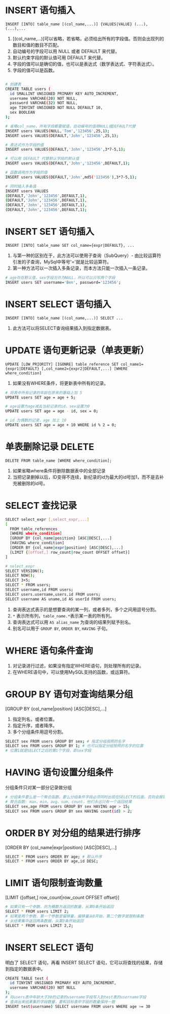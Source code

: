 # INSERT 语句插入
`INSERT [INTO] table_name [(col_name,...)] {VALUES|VALUE} (...), (...),...`
1. [(col_name,...)]可以省略，若省略，必须给出所有的字段值。否则会出现列的数目和值的数目不匹配。
2. 自动编号的字段可以用 NULL 或者 DEFAULT 来代替。
3. 默认约束字段的默认值可用 DEFAULT 来代替。
4. 字段的值可以是确切的值，也可以是表达式（数学表达式、字符表达式）。
5. 字段的值可以是函数。

``` bash

# 创建表
CREATE TABLE users (
  id SMALLINT UNSIGNED PRIMARY KEY AUTO_INCREMENT,
  username VARCHAE(20) NOT NULL,
  password VARCHAE(32) NOT NULL,
  age TINYINT UNSIGNED NOT NULL DEFAULT 10,
  sex BOOLEAN
);

# 省略col_name，所有字段都要赋值，自动编号的值用NULL或DEFAULT代替
INSERT users VALUES(NULL,'Tom','123456',25,1);
INSERT users VALUES(DEFAULT,'John','123456',25,1);

# 表达式作为字段的值
INSERT users VALUES(DEFAULT,'John','123456',3*7-5,1);

# 可以用 DEFAULT 代替默认字段的默认值
INSERT users VALUES(DEFAULT,'John','123456',DEFAULT,1);

# 函数调用作为字段的值
INSERT users VALUES(DEFAULT,'John',md5('123456'),3*7-5,1);

# 同时插入多条值
INSERT users VALUES
(DEFAULT,'John','123456',DEFAULT,1),
(DEFAULT,'John','123456',DEFAULT,1),
(DEFAULT,'John','123456',DEFAULT,1),
(DEFAULT,'John','123456',DEFAULT,1);
```

# INSERT SET 语句插入
`INSERT [INTO] table_name SET col_name={expr|DEFAULT}, ...`  

1. 与第一种的区别在于，此方法可以使用子查询（SubQuery）- 由比较运算符引发的子查询，MySql中等号'='就是比较运算符。
2. 第一种方法可以一次插入多条记录，而本方法只能一次插入一条记录。

``` bash
# age存在默认值，sex字段允许为NULL，所以可以只写两个字段
INSERT users SET username='Ben', password='123456';
```

# INSERT SELECT 语句插入
`INSERT [INTO] table_name [(col_name,...)] SELECT ...`
1. 此方法可以将SELECT查询结果插入到指定数据表。

# UPDATE 语句更新记录（单表更新）
`UPDATE [LOW_PRIORITY] [IGONRE] table_reference SET col_name1={expr1|DEFAULT} [,col_name2={expr2|DEFAULT,...] [WHERE where_condition]`
1. 如果没有WHERE条件，将更新表中所有的记录。
``` bash
# 将表中所有记录的年龄在原来的基础上加 5
UPDATE users SET age = age + 5;

# age设置为age减去当前记录的id，sex设置为0
UPDATE users SET age = age - id, sex = 0;

# id 为偶数的记录，age 加上 10
UPDATE users SET age = age + 10 WHERE id % 2 = 0;
```

# 单表删除记录 DELETE
`DELETE FROM table_name [WHERE where_condition];`
1. 如果省略where条件将删除数据表中的全部记录
2. 当把记录删掉以后，ID变得不连续，新纪录的id为最大的id号加1，而不是去补充被删除的id号。

# SELECT 查找记录
``` bash
SELECT select_expr [,select_expr,...] 
[
  FROM table_references
  [WHERE where_condition]
  [GROUP BY {col_name|position} [ASC|DESC],...]
  [HAVING where_condition]
  [ORDER BY {col_name|expr|position} [ASC|DESC],...]
  [LIMIT {[offset,] row_count|row_count OFFSET offset}]
]

# select_expr 
SELECT VERSION();
SELECT NOW();
SELECT 3+5;
SELECT * FROM users;
SELECT username,id FROM users;
SELECT users.username,users.id FROM users;
SELECT username AS uname,id AS userId FROM users;
```
1. 查询表达式表示的是想要查询的某一列，或者多列，多个之间用逗号分割。
2. `*` 表示所有列，`table_name.*`表示某一表的所有列。
3. 查询表达式可以用 `AS alias_name` 为查询的结果列赋予别名。
4. 别名可以用于 `GROUP BY`, `ORDER BY`, `HAVING` 子句。

# WHERE 语句条件查询
1. 对记录进行过滤，如果没有指定WHERE语句，则处理所有的记录。
2. 在WHERE语句中，可以使用MySQL支持的函数，或运算符。

# GROUP BY 语句对查询结果分组
[GROUP BY {col_name|position} [ASC|DESC],...]
1. 指定列名，或者位置。
2. 指定升序，或者降序。
3. 多个分组条件用逗号分割。
``` bash
SELECT sex FROM users GROUP BY sex; # 指定分组按照的名字
SELECT sex FROM users GROUP BY 1; # 也可以指定分组按照的名字的位置
# 位置1就是SELECT之后的第1个字段，即sex字段
```

# HAVING 语句设置分组条件
分组条件只对某一部分记录做分组
``` bash
# 分组条件要么是一个聚合函数，要么分组条件字段必须同时出现在SELECT的后面，否则会报错
# 聚合函数: max、min、avg、sum、count，他们永远只有一个返回结果
SELECT sex,age FROM users GROUP BY sex HAVING age > 15;
SELECT sex FROM users GROUP BY sex HAVING count(id) > 2;
```

# ORDER BY 对分组的结果进行排序
[ORDER BY {col_name|expr|position} [ASC|DESC],...]
``` bash
SELECT * FROM users ORDER BY age; # 默认升序
SELECT * FROM users ORDER BY age,id DESC;
```

# LIMIT 语句限制查询数量
[LIMIT {[offset,] row_count|row_count OFFSET offset}]
``` bash
# 如果只有一个参数，则为概数为返回的数量，从第0条开始返回
SELECT * FROM users LIMIT 2;
# 如果是两个参数，第一个参数是偏移量，偏移量从0开始，第二个数字是限制条数
# 从结果集中返回两条数据，从第3条开始返回
SELECT * FROM users LIMIT 2,2;
```

# INSERT SELECT 语句
明白了 SELECT 语句，再看 INSERT SELECT 语句，它可以将查找的结果，存储到指定的数据表中。
``` bash
CREATE TABLE test (
  id TINYINT UNSIGNED PRIMARY KEY AUTO_INCREMENT,
  username VARCHAE(20) NOT NULL
);
# 将users表中年龄大于30的记录的username字段写入到test表的username字段
# 查询出来结果集的字段数量，要和目标表中字段的数量保持一致
INSERT test(username) SELECT username FROM users WHERE age >= 30
```